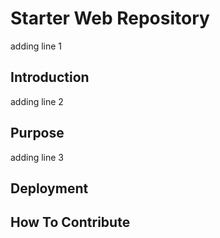 # Starter Web Repository

adding line 1

## Introduction

adding line 2

## Purpose

adding line 3

## Deployment

## How To Contribute

